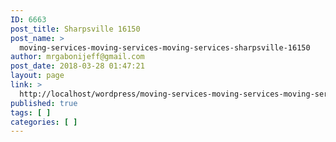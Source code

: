 ```yaml
---
ID: 6663
post_title: Sharpsville 16150
post_name: >
  moving-services-moving-services-moving-services-sharpsville-16150
author: mrgabonijeff@gmail.com
post_date: 2018-03-28 01:47:21
layout: page
link: >
  http://localhost/wordpress/moving-services-moving-services-moving-services-sharpsville-16150/
published: true
tags: [ ]
categories: [ ]
---
```

